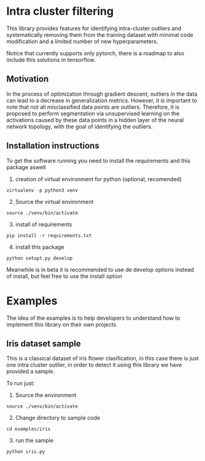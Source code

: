 Intra cluster filtering
=======================

This library provides features for identifying intra-cluster outliers and systematically removing them from the training dataset with minimal code modification and a limited number of new hyperparameters.

Notice that currently supports only pytorch, there is a roadmap to also include this solutions in tensorflow.

Motivation
----------

In the process of optimization through gradient descent, outliers in the data can lead to a decrease in generalization metrics. However, it is important to note that not all misclassified data points are outliers. Therefore, it is proposed to perform segmentation via unsupervised learning on the activations caused by these data points in a hidden layer of the neural network topology, with the goal of identifying the outliers.



Installation instructions
-------------------------

To get the software running you need to install the requirements and this package aswell

1. creation of virtual environment for python (optional, recomended)
```
virtualenv -p python3 venv
```
2. Source the virtual environment
```
source ./venv/bin/activate
```
3. install of requirements
```
pip install -r requirements.txt
```
4. install this package
```
python setupt.py develop
```
Meanwhile is in beta it is recommended to use de develop options instead of install, but feel free to use the install option
                   
Examples
========

The idea of the examples is to help developers to understand how to implement this library on their own projects

Iris dataset sample
-------------------

This is a classical dataset of iris flower clasification, in this case there is just one intra cluster outlier,
in order to detect it using this library we have provided a sample.

To run just:
1. Source the environment
```
source ./venv/bin/activate
```
2. Change directory to sample code
```
cd examples/iris
```
3. run the sample
```
python iris.py
```